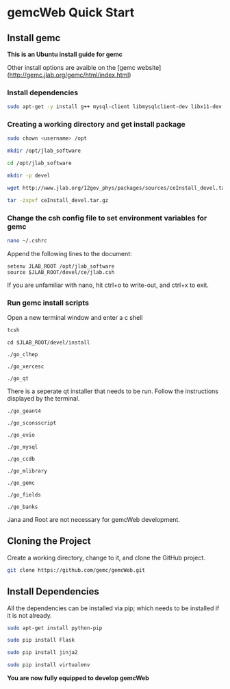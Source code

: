 # gemcWeb Quick Start

## Install gemc

**This is an Ubuntu install guide for gemc**

Other install options are avaible on the [gemc website] (http://gemc.jlab.org/gemc/html/index.html)

### Install dependencies 

```bash
sudo apt-get -y install g++ mysql-client libmysqlclient-dev libx11-dev libxext-dev libglu1-mesa-dev libext-dev libxmu-dev libxrender-dev libexpat1-dev tcsh cmake libadterimage-dev scons
```

### Creating a working directory and get install package

```bash
sudo chown <username> /opt

mkdir /opt/jlab_software

cd /opt/jlab_software

mkdir -p devel

wget http://www.jlab.org/12gev_phys/packages/sources/ceInstall_devel.tar.gz

tar -zxpvf ceInstall_devel.tar.gz
```

### Change the csh config file to set environment variables for gemc

```bash
nano ~/.cshrc
```

Append the following lines to the document:

```
setenv JLAB_ROOT /opt/jlab_software
source $JLAB_ROOT/devel/ce/jlab.csh
```

If you are unfamiliar with nano, hit ctrl+o to write-out, and ctrl+x to exit.

### Run gemc install scripts

Open a new terminal window and enter a c shell

```bash
tcsh
```

```shell
cd $JLAB_ROOT/devel/install

./go_clhep

./go_xercesc

./go_qt
```

There is a seperate qt installer that needs to be run. Follow the instructions displayed by the terminal.

```shell
./go_geant4

./go_sconsscript

./go_evio

./go_mysql

./go_ccdb

./go_mlibrary

./go_gemc

./go_fields

./go_banks
```

Jana and Root are not necessary for gemcWeb development.

## Cloning the Project

Create a working directory, change to it, and clone the GitHub project.

```bash
git clone https://github.com/gemc/gemcWeb.git
```

## Install Dependencies

All the dependencies can be installed via pip; which needs to be installed if it is not already.

```bash
sudo apt-get install python-pip

sudo pip install Flask

sudo pip install jinja2

sudo pip install virtualenv
```

**You are now fully equipped to develop gemcWeb**
